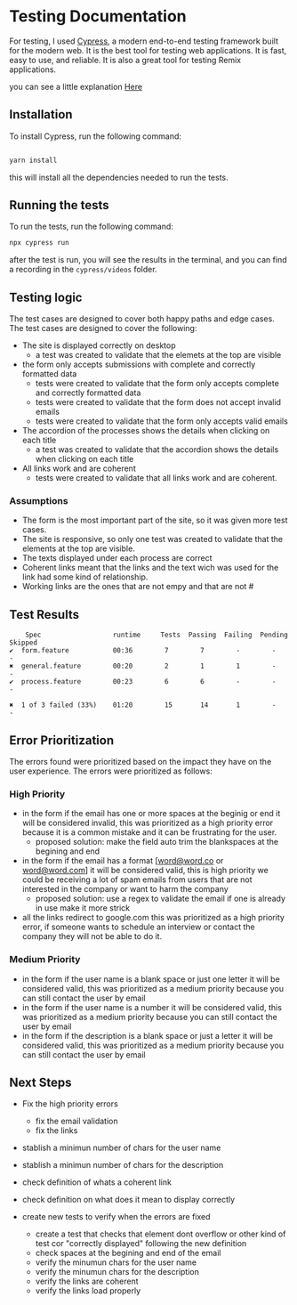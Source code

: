 # Testing Documentation

For testing, I used [Cypress](https://www.cypress.io/), a modern end-to-end testing framework built for the modern web. It is the best tool for testing web applications. It is fast, easy to use, and reliable. It is also a great tool for testing Remix applications.

you can see a little explanation [Here](https://www.loom.com/share/1fed4fc78bbe4f68a071fc7abfd6c619?sid=0fba1dc3-e5a6-4d1f-98b6-54c923d5943c)

## Installation

To install Cypress, run the following command:

```sh

yarn install

```

this will install all the dependencies needed to run the tests.

## Running the tests

To run the tests, run the following command:

```sh
npx cypress run
```

after the test is run, you will see the results in the terminal, and you can find a recording in the `cypress/videos` folder.

## Testing logic

The test cases are designed to cover both happy paths and edge cases. The test cases are designed to cover the following:

- The site is displayed correctly on desktop
  - a test was created to validate that the elemets at the top are visible
- the form only accepts submissions with complete and correctly formatted data
  - tests were created to validate that the form only accepts complete and correctly formatted data
  - tests were created to validate that the form does not accept invalid emails
  - tests were created to validate that the form only accepts valid emails
- The accordion of the processes shows the details when clicking on each title
  - a test was created to validate that the accordion shows the details when clicking on each title
- All links work and are coherent
  - tests were created to validate that all links work and are coherent.

### Assumptions

- The form is the most important part of the site, so it was given more test cases.
- The site is responsive, so only one test was created to validate that the elements at the top are visible.
- The texts displayed under each process are correct
- Coherent links meant that the links and the text wich was used for the link had some kind of relationship.
- Working links are the ones that are not empy and that are not #

## Test Results

        Spec                  runtime     Tests  Passing  Failing  Pending  Skipped
    ✔  form.feature           00:36        7        7        -        -        -
    ✖  general.feature        00:20        2        1        1        -        -
    ✔  process.feature        00:23        6        6        -        -        -

    ✖  1 of 3 failed (33%)    01:20        15       14       1        -        -

## Error Prioritization

The errors found were prioritized based on the impact they have on the user experience. The errors were prioritized as follows:

### High Priority

- in the form if the email has one or more spaces at the beginig or end it will be considered invalid, this was prioritized as a high priority error because it is a common mistake and it can be frustrating for the user.
  - proposed solution: make the field auto trim the blankspaces at the begining and end
- in the form if the email has a format [word@word.co or word@word.com] it will be considered valid, this is high priority we could be receiving a lot of spam emails from users that are not interested in the company or want to harm the company
  - proposed solution: use a regex to validate the email if one is already in use make it more strick
- all the links redirect to google.com this was prioritized as a high priority error, if someone wants to schedule an interview or contact the company they will not be able to do it.

### Medium Priority

- in the form if the user name is a blank space or just one letter it will be considered valid, this was prioritized as a medium priority because you can still contact the user by email
- in the form if the user name is a number it will be considered valid, this was prioritized as a medium priority because you can still contact the user by email
- in the form if the description is a blank space or just a letter it will be considered valid, this was prioritized as a medium priority because you can still contact the user by email

## Next Steps

- Fix the high priority errors
  - fix the email validation
  - fix the links
- stablish a minimun number of chars for the user name
- stablish a minimun number of chars for the description
- check definition of whats a coherent link
- check definition on what does it mean to display correctly

- create new tests to verify when the errors are fixed
  - create a test that checks that element dont overflow or other kind of test cor "correctly displayed" following the new definition
  - check spaces at the begining and end of the email
  - verify the minumun chars for the user name
  - verify the minumun chars for the description
  - verify the links are coherent
  - verify the links load properly
